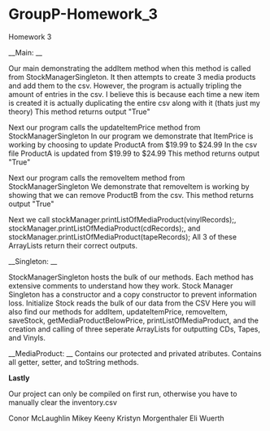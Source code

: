 # GroupP-Homework_3
Homework 3

__Main: __

Our main demonstrating the addItem method when this method is called from StockManagerSingleton. 
It then attempts to create 3 media products and add them to the csv.
However, the program is actually tripling the amount of entries in the csv.
I believe this is because each time a new item is created it is actually duplicating the entire csv along with it (thats just my theory)
This method returns output "True"

Next our program calls the updateItemPrice method from StockManagerSingleton 
In our program we demonstrate that ItemPrice is working by choosing to update ProductA from $19.99 to $24.99
In the csv file ProductA is updated from $19.99 to $24.99
This method returns output "True"

Next our program calls the removeItem method from StockManagerSingleton
We demonstrate that removeItem is working by showing that we can remove ProductB from the csv.
This method returns output "True"

Next we call stockManager.printListOfMediaProduct(vinylRecords);, stockManager.printListOfMediaProduct(cdRecords);,
and stockManager.printListOfMediaProduct(tapeRecords);
All 3 of these ArrayLists return their correct outputs.

__Singleton: __

StockManagerSingleton hosts the bulk of our methods. Each method has extensive comments to understand how they work.
Stock Manager Singleton has a constructor and a copy constructor to prevent information loss.
Initialize Stock reads the bulk of our data from the CSV
Here you will also find our methods for addItem, updateItemPrice, removeItem, saveStock, getMediaProductBelowPrice, printListOfMediaProduct,
and the creation and calling of three seperate ArrayLists for outputting CDs, Tapes, and Vinyls. 

__MediaProduct: __
Contains our protected and privated atributes. Contains all getter, setter, and toString methods. 

__Lastly__

Our project can only be compiled on first run, otherwise you have to manually clear the inventory.csv

Conor McLaughlin 
Mikey Keeny
Kristyn Morgenthaler 
Eli Wuerth 


